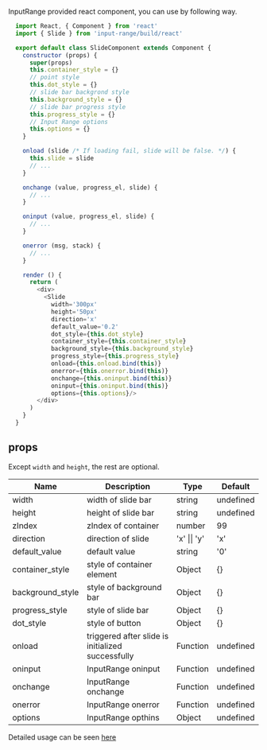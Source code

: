 InputRange provided react component, you can use by following way.

```js
  import React, { Component } from 'react'
  import { Slide } from 'input-range/build/react'

  export default class SlideComponent extends Component {
    constructor (props) {
      super(props)
      this.container_style = {}
      // point style
      this.dot_style = {}
      // slide bar backgrond style
      this.background_style = {}
      // slide bar progress style
      this.progress_style = {}
      // Input Range options
      this.options = {}
    }

    onload (slide /* If loading fail, slide will be false. */) {
      this.slide = slide
      // ...
    }

    onchange (value, progress_el, slide) {
      // ...
    }

    oninput (value, progress_el, slide) {
      // ...
    }

    onerror (msg, stack) {
      // ...
    }

    render () {
      return (
        <div>
          <Slide
            width='300px'
            height='50px'
            direction='x'
            default_value='0.2'
            dot_style={this.dot_style}
            container_style={this.container_style}
            background_style={this.background_style}
            progress_style={this.progress_style}
            onload={this.onload.bind(this)}
            onerror={this.onerror.bind(this)}
            onchange={this.oninput.bind(this)}
            oninput={this.oninput.bind(this)}
            options={this.options}/>
        </div>
      )
    }
  }
```
## props
Except `width` and `height`, the rest are optional.

|    Name    | Description | Type | Default |
|------------|-------------|------|---------|
| width | width of slide bar | string | undefined |
| height | height of slide bar | string | undefined |
| zIndex | zIndex of container | number | 99 |
| direction | direction of slide | 'x' \|\| 'y' | 'x' |
| default_value | default value | string | '0' |
| container_style | style of container element | Object | {} |
| background_style | style of background bar | Object | {} |
| progress_style | style of slide bar | Object | {} |
| dot_style | style of button | Object | {} |
| onload | triggered after slide is initialized successfully | Function | undefined |
| oninput | InputRange oninput | Function | undefined |
| onchange | InputRange onchange | Function | undefined |
| onerror | InputRange onerror | Function | undefined |
| options | InputRange opthins | Object | undefined |

Detailed usage can be seen [here](../example/react)
